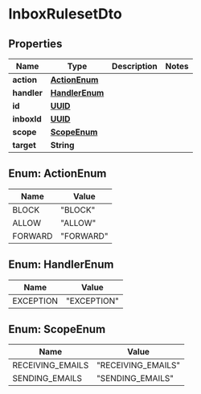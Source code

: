 

# InboxRulesetDto

## Properties

Name | Type | Description | Notes
------------ | ------------- | ------------- | -------------
**action** | [**ActionEnum**](#ActionEnum) |  | 
**handler** | [**HandlerEnum**](#HandlerEnum) |  | 
**id** | [**UUID**](UUID) |  | 
**inboxId** | [**UUID**](UUID) |  | 
**scope** | [**ScopeEnum**](#ScopeEnum) |  | 
**target** | **String** |  | 



## Enum: ActionEnum

Name | Value
---- | -----
BLOCK | &quot;BLOCK&quot;
ALLOW | &quot;ALLOW&quot;
FORWARD | &quot;FORWARD&quot;



## Enum: HandlerEnum

Name | Value
---- | -----
EXCEPTION | &quot;EXCEPTION&quot;



## Enum: ScopeEnum

Name | Value
---- | -----
RECEIVING_EMAILS | &quot;RECEIVING_EMAILS&quot;
SENDING_EMAILS | &quot;SENDING_EMAILS&quot;



